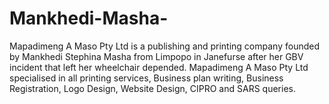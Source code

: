 # Mankhedi-Masha-
Mapadimeng A Maso Pty Ltd is a publishing and printing company founded by Mankhedi Stephina Masha from Limpopo in Janefurse after her GBV incident that left her wheelchair depended. Mapadimeng A Maso Pty Ltd specialised in all printing services, Business plan writing, Business Registration, Logo Design, Website Design, CIPRO and SARS queries. 
